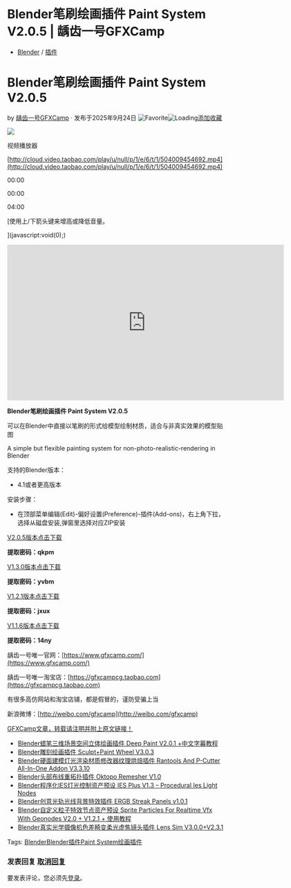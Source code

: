 # Blender笔刷绘画插件 Paint System V2.0.5 | 龋齿一号GFXCamp

-   [Blender](https://www.gfxcamp.com/category/plug-ins/blender/) / [插件](https://www.gfxcamp.com/category/plug-ins/)

# Blender笔刷绘画插件 Paint System V2.0.5

by [龋齿一号GFXCamp](https://www.gfxcamp.com/author/gfxcamp/ "文章作者 龋齿一号GFXCamp") · 发布于2025年9月24日 ![Favorite](https://www.gfxcamp.com/wp-content/plugins/wp-favorite-posts/img/star.png "Favorite")![Loading](https://www.gfxcamp.com/wp-content/plugins/wp-favorite-posts/img/loading.gif "Loading")[添加收藏](?wpfpaction=add&postid=125694 "添加收藏")

![](https://www.gfxcamp.com/wp-content/uploads/2025/01/Paint-System.jpg)  

视频播放器

[http://cloud.video.taobao.com/play/u/null/p/1/e/6/t/1/504009454692.mp4](http://cloud.video.taobao.com/play/u/null/p/1/e/6/t/1/504009454692.mp4)

00:00

00:00

04:00

[使用上/下箭头键来增高或降低音量。

](javascript:void\(0\);)

<iframe loading="lazy" src="https://player.youku.com/embed/XNjQ1Nzk0NTQ3Mg==" width="640" height="360" frameborder="0" allowfullscreen="allowfullscreen" data-mce-fragment="1"></iframe>

**Blender笔刷绘画插件 Paint System V2.0.5**

可以在Blender中直接以笔刷的形式给模型绘制材质，适合与非真实效果的模型贴图

A simple but flexible painting system for non-photo-realistic-rendering in Blender

支持的Blender版本：

-   4.1或者更高版本

安装步骤：

-   在顶部菜单编辑(Edit)-偏好设置(Preference)-插件(Add-ons)，右上角下拉，选择从磁盘安装,弹窗里选择对应ZIP安装

[V2.0.5版本点击下载](https://pan.baidu.com/s/1eJCTUJ5c9XzSxFNrrwMvhg?pwd=qkpm)

**提取密码：qkpm**

[V1.3.0版本点击下载](https://pan.baidu.com/s/1yE-vCOnO2nB5AYJvGVv8CA?pwd=yvbm)

**提取密码：yvbm**

[V1.2.1版本点击下载](https://pan.baidu.com/s/1dtvE84nCWdYZdEyJTXmK3g?pwd=jxux)

**提取密码：jxux**

[V1.1.6版本点击下载](https://pan.baidu.com/s/17J-0DfPHcB7D9-k9N9WEow?pwd=14ny)

**提取密码：14ny**

龋齿一号唯一官网：[https://www.gfxcamp.com/](https://www.gfxcamp.com/)

龋齿一号唯一淘宝店：[https://gfxcampcg.taobao.com](https://gfxcampcg.taobao.com)

有很多高仿网站和淘宝店铺，都是假冒的，谨防受骗上当

新浪微博：[http://weibo.com/gfxcamp](http://weibo.com/gfxcamp)

[GFXCamp文章，转载请注明并附上原文链接！](https://www.gfxcamp.com)

-   [![Blender蜡笔三维场景空间立体绘画插件 Deep Paint V2.0.1 +中文字幕教程](data:image/gif;base64,R0lGODlhAQABAIAAAAAAAP///yH5BAEAAAAALAAAAAABAAEAAAIBRAA7)](https://www.gfxcamp.com/deep-paint/)[Blender蜡笔三维场景空间立体绘画插件 Deep Paint V2.0.1 +中文字幕教程](https://www.gfxcamp.com/deep-paint/)
-   [![Blender雕刻绘画插件 Sculpt+Paint Wheel V3.0.3](data:image/gif;base64,R0lGODlhAQABAIAAAAAAAP///yH5BAEAAAAALAAAAAABAAEAAAIBRAA7)](https://www.gfxcamp.com/sculpt-paint-wheel/)[Blender雕刻绘画插件 Sculpt+Paint Wheel V3.0.3](https://www.gfxcamp.com/sculpt-paint-wheel/)
-   [![Blender硬面建模灯光渲染材质修改器纹理烘焙插件 Rantools And P-Cutter All-In-One Addon V3.3.10](data:image/gif;base64,R0lGODlhAQABAIAAAAAAAP///yH5BAEAAAAALAAAAAABAAEAAAIBRAA7)](https://www.gfxcamp.com/rantools-and-p-cutter-all-in-one-addon/)[Blender硬面建模灯光渲染材质修改器纹理烘焙插件 Rantools And P-Cutter All-In-One Addon V3.3.10](https://www.gfxcamp.com/rantools-and-p-cutter-all-in-one-addon/)
-   [![Blender头部布线重拓扑插件 Oktopo Remesher V1.0](data:image/gif;base64,R0lGODlhAQABAIAAAAAAAP///yH5BAEAAAAALAAAAAABAAEAAAIBRAA7)](https://www.gfxcamp.com/oktopo-remesher/)[Blender头部布线重拓扑插件 Oktopo Remesher V1.0](https://www.gfxcamp.com/oktopo-remesher/)
-   [![Blender程序化IES灯光控制资产预设 IES Plus V1.3 – Procedural Ies Light Nodes](data:image/gif;base64,R0lGODlhAQABAIAAAAAAAP///yH5BAEAAAAALAAAAAABAAEAAAIBRAA7)](https://www.gfxcamp.com/ies-plus/)[Blender程序化IES灯光控制资产预设 IES Plus V1.3 – Procedural Ies Light Nodes](https://www.gfxcamp.com/ies-plus/)
-   [![Blender创意光轨光线背景特效插件 ERGB Streak Panels v1.0.1](data:image/gif;base64,R0lGODlhAQABAIAAAAAAAP///yH5BAEAAAAALAAAAAABAAEAAAIBRAA7)](https://www.gfxcamp.com/ergb-streak-panels/)[Blender创意光轨光线背景特效插件 ERGB Streak Panels v1.0.1](https://www.gfxcamp.com/ergb-streak-panels/)
-   [![Blender自定义粒子特效节点资产预设 Sprite Particles For Realtime Vfx With Geonodes V2.0 + V1.2.1 + 使用教程](data:image/gif;base64,R0lGODlhAQABAIAAAAAAAP///yH5BAEAAAAALAAAAAABAAEAAAIBRAA7)](https://www.gfxcamp.com/sprite-particles-for-realtime-vfx-with-geonodes/)[Blender自定义粒子特效节点资产预设 Sprite Particles For Realtime Vfx With Geonodes V2.0 + V1.2.1 + 使用教程](https://www.gfxcamp.com/sprite-particles-for-realtime-vfx-with-geonodes/)
-   [![Blender真实光学摄像机色差畸变柔光虚焦镜头插件 Lens Sim V3.0.0+V2.3.1](data:image/gif;base64,R0lGODlhAQABAIAAAAAAAP///yH5BAEAAAAALAAAAAABAAEAAAIBRAA7)](https://www.gfxcamp.com/lens-sim-v2/)[Blender真实光学摄像机色差畸变柔光虚焦镜头插件 Lens Sim V3.0.0+V2.3.1](https://www.gfxcamp.com/lens-sim-v2/)

[](javascript:void\(0\); "微博")[](javascript:void\(0\); "微信")[](javascript:void\(0\); "QQ")[](javascript:void\(0\); "QQ空间")

Tags: [Blender](https://www.gfxcamp.com/tag/blender/)[Blender插件](https://www.gfxcamp.com/tag/blender%e6%8f%92%e4%bb%b6/)[Paint System](https://www.gfxcamp.com/tag/paint-system/)[绘画插件](https://www.gfxcamp.com/tag/%e7%bb%98%e7%94%bb%e6%8f%92%e4%bb%b6/)

### 发表回复 [取消回复](/paint-system/#respond)

要发表评论，您必须先[登录](https://www.gfxcamp.com/wp-login.php?redirect_to=https%3A%2F%2Fwww.gfxcamp.com%2Fpaint-system%2F)。